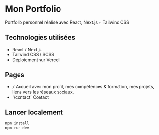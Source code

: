 # Mon Portfolio

Portfolio personnel réalisé avec React, Next.js + Tailwind CSS

## Technologies utilisées

- React / Next.js
- Tailwind CSS / SCSS
- Déploiement sur Vercel

## Pages

- `/` Accueil avec mon profil, mes compétences & formation, mes projets, liens vers les réseaux sociaux.
- '/contact` Contact

## Lancer localement

```bash
npm install
npm run dev
```
